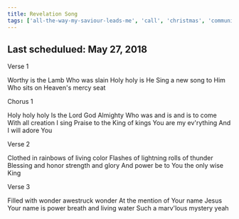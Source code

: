```yaml
---
title: Revelation Song
tags: ['all-the-way-my-saviour-leads-me', 'call', 'christmas', 'communion', 'consumed', 'cross', 'forgiveness', 'gods-love', 'heaven', 'holy', 'holy-is-the-lord', 'craig-smith', 'how-he-loves', 'inside-out', 'king-of-kings', 'lamb', 'mig']
---
```


## Last schedulued: May 27, 2018          

Verse 1

Worthy is the Lamb Who was slain
Holy holy is He
Sing a new song to Him Who sits on
Heaven's mercy seat

Chorus 1

Holy holy holy
Is the Lord God Almighty
Who was and is and is to come
With all creation I sing
Praise to the King of kings
You are my ev'rything
And I will adore You

Verse 2

Clothed in rainbows of living color
Flashes of lightning rolls of thunder
Blessing and honor strength and glory
And power be to You the only wise King

Verse 3

Filled with wonder awestruck wonder
At the mention of Your name
Jesus Your name is power breath and living water
Such a marv'lous mystery yeah
